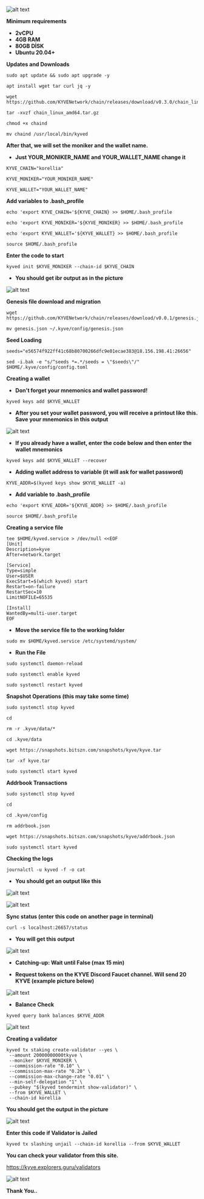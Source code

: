 ![alt text](https://i.hizliresim.com/9fa8ruc.png)

**Minimum requirements**

- **2vCPU**
- **4GB RAM**
- **80GB DİSK**
- **Ubuntu 20.04+**

**Updates and Downloads**
```
sudo apt update && sudo apt upgrade -y
```
```
apt install wget tar curl jq -y
```
```
wget https://github.com/KYVENetwork/chain/releases/download/v0.3.0/chain_linux_amd64.tar.gz
```
```
tar -xvzf chain_linux_amd64.tar.gz
```
```
chmod +x chaind
```
```
mv chaind /usr/local/bin/kyved
```

**After that, we will set the moniker and the wallet name.**

- **Just YOUR_MONIKER_NAME and YOUR_WALLET_NAME change it**

```
KYVE_CHAIN="korellia"

KYVE_MONIKER="YOUR_MONIKER_NAME"

KYVE_WALLET="YOUR_WALLET_NAME"
```

**Add variables to .bash_profile**
```
echo 'export KYVE_CHAIN='${KYVE_CHAIN} >> $HOME/.bash_profile
```
```
echo 'export KYVE_MONIKER='${KYVE_MONIKER} >> $HOME/.bash_profile
```
```
echo 'export KYVE_WALLET='${KYVE_WALLET} >> $HOME/.bash_profile
```
```
source $HOME/.bash_profile
```

**Enter the code to start**

```
kyved init $KYVE_MONIKER --chain-id $KYVE_CHAIN
```

- **You should get ibr output as in the picture**

![alt text](https://i.hizliresim.com/akqelp4.png)


**Genesis file download and migration**

```
wget https://github.com/KYVENetwork/chain/releases/download/v0.0.1/genesis.json
```
```
mv genesis.json ~/.kyve/config/genesis.json
```

**Seed Loading**

```
seeds="e56574f922ff41c68b80700266dfc9e01ecae383@18.156.198.41:26656"
```
```
sed -i.bak -e "s/^seeds *=.*/seeds = \"$seeds\"/" $HOME/.kyve/config/config.toml
```

**Creating a wallet**

- **Don't forget your mnemonics and wallet password!**
```
kyved keys add $KYVE_WALLET
```

- **After you set your wallet password, you will receive a printout like this. Save your mnemonics in this output**

![alt text](https://i.hizliresim.com/hbgbyf1.png)

- **If you already have a wallet, enter the code below and then enter the wallet mnemonics**

```
kyved keys add $KYVE_WALLET --recover
```

- **Adding wallet address to variable (it will ask for wallet password)**

```
KYVE_ADDR=$(kyved keys show $KYVE_WALLET -a)
```

- **Add variable to .bash_profile**

```
echo 'export KYVE_ADDR='${KYVE_ADDR} >> $HOME/.bash_profile
```
```
source $HOME/.bash_profile
```

**Creating a service file**

```
tee $HOME/kyved.service > /dev/null <<EOF
[Unit]
Description=kyve
After=network.target

[Service]
Type=simple
User=$USER
ExecStart=$(which kyved) start
Restart=on-failure
RestartSec=10
LimitNOFILE=65535

[Install]
WantedBy=multi-user.target
EOF
```

- **Move the service file to the working folder**

```
sudo mv $HOME/kyved.service /etc/systemd/system/
```

- **Run the File**

```
sudo systemctl daemon-reload
```
```
sudo systemctl enable kyved
```
```
sudo systemctl restart kyved
```  

**Snapshot Operations (this may take some time)**

```
sudo systemctl stop kyved
```
```
cd
```
```
rm -r .kyve/data/*
```
```
cd .kyve/data
```
```
wget https://snapshots.bitszn.com/snapshots/kyve/kyve.tar
```
```
tar -xf kyve.tar
```
```
sudo systemctl start kyved
```

 **Addrbook Transactions**
 
```
sudo systemctl stop kyved
```
```
cd
```
```
cd .kyve/config
```
```
rm addrbook.json
```
```
wget https://snapshots.bitszn.com/snapshots/kyve/addrbook.json
```
```
sudo systemctl start kyved
```   

 **Checking the logs**
 
``` 
journalctl -u kyved -f -o cat
```

- **You should get an output like this**

![alt text](https://i.hizliresim.com/f813lbg.png)

![alt text](https://i.hizliresim.com/equqsxf.png)


**Sync status (enter this code on another page in terminal)**

```
curl -s localhost:26657/status
```
- **You will get this output**

![alt text](https://i.hizliresim.com/c3rvi4s.png)


- **Catching-up: Wait until False (max 15 min)**


- **Request tokens on the KYVE Discord Faucet channel. Will send 20 KYVE (example picture below)**


![alt text](https://i.hizliresim.com/qibls3h.png)


- **Balance Check**

```
kyved query bank balances $KYVE_ADDR
```

![alt text](https://i.hizliresim.com/mwt1alh.png)


**Creating a validator**

```
kyved tx staking create-validator --yes \
 --amount 20000000000tkyve \
 --moniker $KYVE_MONIKER \
 --commission-rate "0.10" \
 --commission-max-rate "0.20" \
 --commission-max-change-rate "0.01" \
 --min-self-delegation "1" \
 --pubkey "$(kyved tendermint show-validator)" \
 --from $KYVE_WALLET \
 --chain-id korellia
```

**You should get the output in the picture**


![alt text](https://i.hizliresim.com/lb9r6du.png)


**Enter this code if Validator is Jailed**

```
kyved tx slashing unjail --chain-id korellia --from $KYVE_WALLET
```

**You can check your validator from this site.**

https://kyve.explorers.guru/validators


![alt text](https://i.hizliresim.com/lb9r6du.png)


**Thank You..**








